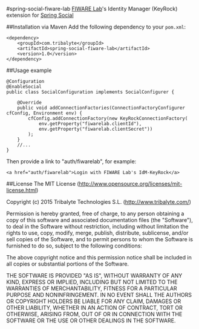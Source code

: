 #spring-social-fiware-lab
<a href="https://account.lab.fiware.org/" target="_blank">FIWARE Lab</a>'s Identity Manager (KeyRock) extension for <a href="http://projects.spring.io/spring-social/" target="_blank">Spring Social</a>

##Installation via Maven
Add the following dependency to your `pom.xml`:
```
<dependency>
	<groupId>com.tribalyte</groupId>
	<artifactId>spring-social-fiware-lab</artifactId>
	<version>1.0</version>
</dependency>
```


##Usage example

```
@Configuration
@EnableSocial
public class SocialConfiguration implements SocialConfigurer {

	@Override
	public void addConnectionFactories(ConnectionFactoryConfigurer cfConfig, Environment env) {
		cfConfig.addConnectionFactory(new KeyRockConnectionFactory(
			env.getProperty("fiwarelab.clientId"),
			env.getProperty("fiwarelab.clientSecret"))
		);
	}
	//...
}

```

Then provide a link to "auth/fiwarelab", for example:
```
<a href="auth/fiwarelab">Login with FIWARE Lab's IdM-KeyRock</a>
```


##License
The MIT License (http://www.opensource.org/licenses/mit-license.html)

Copyright (c) 2015 Tribalyte Technologies S.L. (http://www.tribalyte.com/)

Permission is hereby granted, free of charge, to any person obtaining a copy
of this software and associated documentation files (the "Software"), to deal
in the Software without restriction, including without limitation the rights
to use, copy, modify, merge, publish, distribute, sublicense, and/or sell
copies of the Software, and to permit persons to whom the Software is
furnished to do so, subject to the following conditions:

The above copyright notice and this permission notice shall be included in
all copies or substantial portions of the Software.

THE SOFTWARE IS PROVIDED "AS IS", WITHOUT WARRANTY OF ANY KIND, EXPRESS OR
IMPLIED, INCLUDING BUT NOT LIMITED TO THE WARRANTIES OF MERCHANTABILITY,
FITNESS FOR A PARTICULAR PURPOSE AND NONINFRINGEMENT. IN NO EVENT SHALL THE
AUTHORS OR COPYRIGHT HOLDERS BE LIABLE FOR ANY CLAIM, DAMAGES OR OTHER
LIABILITY, WHETHER IN AN ACTION OF CONTRACT, TORT OR OTHERWISE, ARISING FROM,
OUT OF OR IN CONNECTION WITH THE SOFTWARE OR THE USE OR OTHER DEALINGS IN
THE SOFTWARE.
